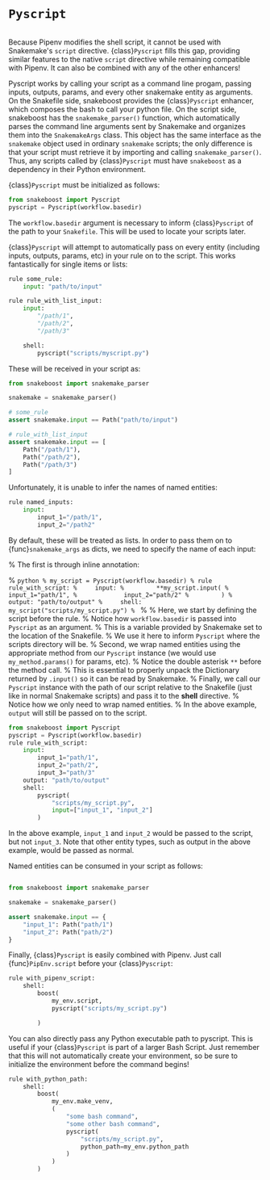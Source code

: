# `Pyscript`

```{currentmodule} snakeboost
```

Because Pipenv modifies the shell script, it cannot be used with Snakemake's `script` directive.
{class}`Pyscript` fills this gap, providing similar features to the native `script` directive while remaining compatible with Pipenv.
It can also be combined with any of the other enhancers!

Pyscript works by calling your script as a command line progam, passing inputs, outputs, params, and every other snakemake entity as arguments.
On the Snakefile side, snakeboost provides the {class}`Pyscript` enhancer, which composes the bash to call your python file.
On the script side, snakeboost has the `snakemake_parser()` function, which automatically parses the command line arguments sent by Snakemake and organizes them into the `SnakemakeArgs` class.
This object has the same interface as the `snakemake` object used in ordinary `snakemake` scripts; the only difference is that your script must retrieve it by importing and calling `snakemake_parser()`.
Thus, any scripts called by {class}`Pyscript` must have `snakeboost` as a dependency in their Python environment.

{class}`Pyscript` must be initialized as follows:

```python
from snakeboost import Pyscript
pyscript = Pyscript(workflow.basedir)
```

The `workflow.basedir` argument is necessary to inform {class}`Pyscript` of the path to your `Snakefile`.
This will be used to locate your scripts later.

{class}`Pyscript` will attempt to automatically pass on every entity (including inputs, outputs, params, etc) in your rule on to the script.
This works fantastically for single items or lists:

```python
rule some_rule:
    input: "path/to/input"

rule rule_with_list_input:
    input:
        "/path/1",
        "/path/2",
        "/path/3"

    shell:
        pyscript("scripts/myscript.py")
```

These will be received in your script as:

```python
from snakeboost import snakemake_parser

snakemake = snakemake_parser()

# some_rule
assert snakemake.input == Path("path/to/input")

# rule_with_list_input
assert snakemake.input == [
    Path("/path/1"),
    Path("/path/2"),
    Path("/path/3")
]
```

Unfortunately, it is unable to infer the names of named entities:

```python
rule named_inputs:
    input:
        input_1="/path/1",
        input_2="/path2"
```

By default, these will be treated as lists.
In order to pass them on to {func}`snakemake_args` as dicts, we need to specify the name of each input:

% The first is through inline annotation:

% ```python
% my_script = Pyscript(workflow.basedir)
% rule rule_with_script:
%     input:
%         **my_script.input(
%             input_1="path/1",
%             input_2="path/2"
%         )
%     output: "path/to/output"
%     shell: my_script("scripts/my_script.py")
% ```
%
% Here, we start by defining the script before the rule.
% Notice how `workflow.basedir` is passed into `Pyscript` as an argument.
% This is a variable provided by Snakemake set to the location of the Snakefile.
% We use it here to inform `Pyscript` where the scripts directory will be.
% Second, we wrap named entities using the appropriate method from our `Pyscript` instance (we would use `my_method.params()` for params, etc).
% Notice the double asterisk `**` before the method call.
% This is essential to properly unpack the Dictionary returned by `.input()` so it can be read by Snakemake.
% Finally, we call our `Pyscript` instance with the path of our script relative to the Snakefile (just like in normal Snakemake scripts) and pass it to the **shell** directive.
% Notice how we only need to wrap named entities.
% In the above example, `output` will still be passed on to the script.


```python
from snakeboost import Pyscript
pyscript = Pyscript(workflow.basedir)
rule rule_with_script:
    input:
        input_1="path/1",
        input_2="path/2",
        input_3="path/3"
    output: "path/to/output"
    shell:
        pyscript(
            "scripts/my_script.py",
            input=["input_1", "input_2"]
        )
```

In the above example, `input_1` and `input_2` would be passed to the script, but not `input_3`.
Note that other entity types, such as output in the above example, would be passed as normal.

Named entities can be consumed in your script as follows:

```python

from snakeboost import snakemake_parser

snakemake = snakemake_parser()

assert snakemake.input == {
    "input_1": Path("path/1")
    "input_2": Path("path/2")
}
```

Finally, {class}`Pyscript` is easily combined with Pipenv. Just call {func}`PipEnv.script` before your {class}`Pyscript`:


```python
rule with_pipenv_script:
    shell:
        boost(
            my_env.script,
            pyscript("scripts/my_script.py")

        )
```

You can also directly pass any Python executable path to pyscript.
This is useful if your {class}`Pyscript` is part of a larger Bash Script.
Just remember that this will not automatically create your environment, so be sure to initialize the environment before the command begins!

```python
rule with_python_path:
    shell:
        boost(
            my_env.make_venv,
            (
                "some bash command",
                "some other bash command",
                pyscript(
                    "scripts/my_script.py",
                    python_path=my_env.python_path
                )
            )
        )
```
